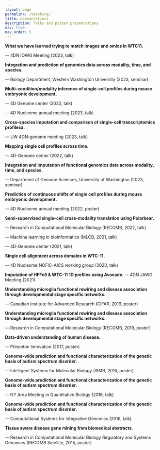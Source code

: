 ```yaml
---
layout: page
permalink: /teaching/
title: presentations
description: Talks and poster presentations
nav: true
nav_order: 5
---
```



**What we have learned trying to match images and omics in WTC11.**

  -- 4DN IOWG Meeting (2023, talk)


**Integration and prediction of genomics data across modality, time, and species.**

  -- Biology Department, Western Washington University (2023, seminar)


**Multi-condition/modality inference of single-cell profiles during mouse embryonic development.**

  -- 4D Genome center (2023, talk)

  -- 4D Nucleome annual meeting (2023, talk)


**Cross-species imputation and comparison of single-cell transcriptomics profilesa.**

  -– UW 4DN-genome meeting (2023, talk)


**Mapping single cell profiles across time.**

  -- 4D-Genome center (2022, talk)


**Integration and imputation of functional genomics data across modality, time, and species.**

  -- Department of Genome Sciences, University of Washington (2023, seminar)


**Prediction of continuous shifts of single cell profiles during mouse embryonic development.**

  -- 4D Nucleome annual meeting (2022, poster)


**Semi-supervised single-cell cross-modality translation using Polarbear.**

  -- Research in Computational Molecular Biology (RECOMB, 2022, talk)

  -- Machine learning in bioinformatics (MLCB, 2021, talk)

  -- 4D-Genome center (2021, talk)


**Single cell alignment across domains in WTC-11.**

  -- 4D Nucleome NOFIC-AICS working group (2020, talk)


**Imputation of HFFc6 & WTC-11 1D profiles using Avocado.**
  -- 4DN JAWG Meeting (2021)


**Understanding microglia functional rewiring and disease association through developmental stage specific networks.**

  -- Canadian Institute for Advanced Research (CIFAR, 2019, poster)


**Understanding microglia functional rewiring and disease association through developmental stage specific networks.**

  -- Research in Computational Molecular Biology (RECOMB, 2019, poster)


**Data-driven understanding of human disease.**

  -- Princeton Innovation (2017, poster)


**Genome-wide prediction and functional characterization of the genetic basis of autism spectrum disorder.**

  -- Intelligent Systems for Molecular Biology (ISMB, 2016, poster)


**Genome-wide prediction and functional characterization of the genetic basis of autism spectrum disorder.**

  -- NY Area Meeting in Quantitative Biology (2016, talk)


**Genome-wide prediction and functional characterization of the genetic basis of autism spectrum disorder.**

  -- Computational Systems for Integrative Genomics (2016, talk)


**Tissue aware disease gene mining from biomedical abstracts.**

  -- Research in Computational Molecular Biology Regulatory and Systems Genomics (RECOMB Satellite, 2015, poster)
